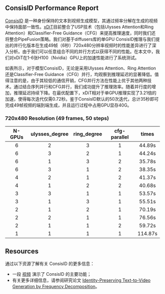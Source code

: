## ConsisID Performance Report

[ConsisID](https://github.com/PKU-YuanGroup/ConsisID) 是一种身份保持的文本到视频生成模型，其通过频率分解在生成的视频中保持面部一致性。[xDiT](https://github.com/xdit-project/xDiT)目前整合了USP技术（包括Ulysses Attention和Ring Attention）和Classifier-Free Guidance（CFG）来提高推理速度，同时我们还将整合PipeFusion策略。我们对基于diffusers库的单GPU ConsisID推理与我们提出的并行化版本在生成49帧（6秒）720x480分辨率视频时的性能差异进行了深入分析。由于我们可以任意组合不同的并行方式以获得不同的性能。在本文中，我们对xDiT在1-6张H100（Nvidia）GPU上的加速性能进行了系统测试。

如表所示，对于模型ConsisID，无论是采用Ulysses Attention、Ring Attention还是Classifier-Free Guidance（CFG）并行，均观察到推理延迟的显著降低。值得注意的是，由于其较低的通信开销，CFG并行方法在性能上优于其他两种技术。通过结合序列并行和CFG并行，我们成功提升了推理效率。随着并行度的增加，推理延迟持续下降。在最优配置下，xDiT相对于单GPU推理实现了3.21倍的加速，使得每次迭代仅需0.72秒。鉴于ConsisID默认的50次迭代，总计35秒即可完成49帧视频的端到端生成，并且运行过程中占用GPU显存40G。

### 720x480 Resolution (49 frames, 50 steps)


| N-GPUs | ulysses_degree | ring_degree | cfg-parallel |   times   |
|:------:|:--------------:|:-----------:|:------------:|:---------:|
|   6    |       2        |      3      |      1       |   44.89s  |
|   6    |       3        |      2      |      1       |   44.24s  |
|   6    |       1        |      3      |      2       |   35.78s  |
|   6    |       3        |      1      |      2       |   38.35s  |
|   4    |       2        |      1      |      2       |   41.37s  |
|   4    |       1        |      2      |      2       |   40.68s  |
|   3    |       3        |      1      |      1       |   53.57s  |
|   3    |       1        |      3      |      1       |   55.51s  |
|   2    |       1        |      2      |      1       |   70.19s  |
|   2    |       2        |      1      |      1       |   76.56s  |
|   2    |       1        |      1      |      2       |   59.72s  |
|   1    |       1        |      1      |      1       |  114.87s  |


## Resources

通过以下资源了解有关 ConsisID 的更多信息：

- 一段 [视频](https://www.youtube.com/watch?v=PhlgC-bI5SQ) 演示了 ConsisID 的主要功能；
- 有关更多详细信息，请参阅研究论文 [Identity-Preserving Text-to-Video Generation by Frequency Decomposition](https://hf.co/papers/2411.17440)。
